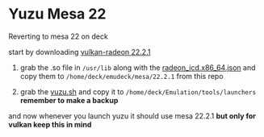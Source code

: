 # Yuzu Mesa 22
Reverting to mesa 22 on deck

start by downloading [vulkan-radeon 22.2.1](https://steamdeck-packages.steamos.cloud/archlinux-mirror/extra-main/os/x86_64/vulkan-radeon-22.2.1-1-x86_64.pkg.tar.zst)

1. grab the .so file in `/usr/lib` along with the [radeon_icd.x86_64.json](https://github.com/piplup55/misc/blob/yuzu-mesa-22/mesa/22.1.1/radeon_icd.x86_64.json) and copy them to `/home/deck/emudeck/mesa/22.2.1` from this repo

2. grab the [yuzu.sh](https://github.com/piplup55/misc/blob/yuzu-mesa-22/yuzu.sh) and copy it to `/home/deck/Emulation/tools/launchers` **remember to make a backup**

and now whenever you launch yuzu it should use mesa 22.2.1 **but only for vulkan keep this in mind**